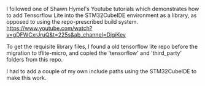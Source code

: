 I followed one of Shawn Hymel's Youtube tutorials which demonstrates how to add Tensorflow Lite into the STM32CubeIDE environment as a library, as opposed to using the repo-prescribed build system. 
https://www.youtube.com/watch?v=gDFWCxrJruQ&t=225s&ab_channel=DigiKey

To get the requisite library files, I found a old tensorflow lite repo before the migration to tflite-micro, and copied the 'tensorflow' and 'third_party' folders from this repo.

 
I had to add a couple of my own include paths using the STM32CubeIDE to make this work. 
